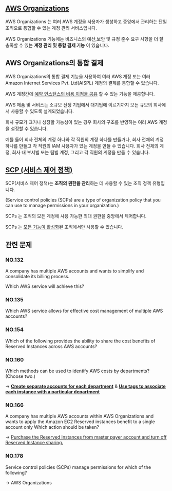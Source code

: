 ## [AWS Organizations](https://docs.aws.amazon.com/ko_kr/organizations/latest/userguide/orgs_introduction.html)

AWS Organizations 는 여러 AWS 계정을 사용자가 생성하고 중앙에서 관리하는 단일 조직으로 통합할 수 있는 계정 관리 서비스입니다.

AWS Organizations 기능에는 비즈니스의 예산,보안 및 규정 준수 요구 사항을 더 잘 충족할 수 있는 **계정 관리 및 통합 결제 기능** 이 있습니다.

## AWS Organizations의 통합 결제

AWS Organizations의 통합 결제 기능을 사용하여 여러 AWS 계정 또는 여러 Amazon Internet Services Pvt. Ltd(AISPL) 계정의 결제를 통합할 수 있습니다.

AWS 계정간에 [예약 인스턴스의 비용 이점을 공유](https://aws.amazon.com/ko/premiumsupport/knowledge-center/ec2-ri-consolidated-billing/) 할 수 있는 기능을 제공합니다.

AWS 제품 및 서비스는 소규모 신생 기업에서 대기업에 이르기까지 모든 규모의 회사에서 사용할 수 있도록 설계되었습니다. 

회사 규모가 크거나 성장할 가능성이 있는 경우 회사의 구조를 반영하는 여러 AWS 계정을 설정할 수 있습니다. 

예를 들어 회사 전체의 계정 하나와 각 직원의 계정 하나를 만들거나, 회사 전체의 계정 하나를 만들고 각 직원의 IAM 사용자가 있는 계정을 만들 수 있습니다. 회사 전체의 계정, 회사 내 부서별 또는 팀별 계정, 그리고 각 직원의 계정을 만들 수 있습니다.

## [SCP (서비스 제어 정책)](https://docs.aws.amazon.com/organizations/latest/userguide/orgs_manage_policies_scps.html)

SCP(서비스 제어 정책)는 **조직의 권한을 관리**하는 데 사용할 수 있는 조직 정책 유형입니다.

(Service control policies (SCPs) are a type of organization policy that you can use to manage permissions in your organization.)

SCPs 는 조직의 모든 계정에 사용 가능한 최대 권한을 중앙에서 제어합니다.

SCPs 는 [모든 기능이 활성화](https://docs.aws.amazon.com/ko_kr/organizations/latest/userguide/orgs_manage_org_support-all-features.html)된 조직에서만 사용할 수 있습니다.

## 관련 문제

### NO.132 
A company has multiple AWS accounts and wants to simplify and consolidate its billing process.

Which AWS service will achieve this?

### NO.135 
Which AWS service allows for effective cost management of multiple AWS accounts?

### NO.154 
Which of the following provides the ability to share the cost benefits of Reserved Instances across AWS accounts?

### NO.160 
Which methods can be used to identify AWS costs by departments? (Choose two.)

-> **[Create separate accounts for each department](https://docs.aws.amazon.com/ko_kr/awsaccountbilling/latest/aboutv2/awsaccountbilling-aboutv2.pdf)** & **[Use tags to associate each instance with a particular department](https://aws.amazon.com/ko/premiumsupport/knowledge-center/tags-billing-cost-center-project/)**

### NO.166 
A company has multiple AWS accounts within AWS Organizations and wants to apply the Amazon EC2 Reserved instances benefit to a single account only Which action should be taken?

-> [Purchase the Reserved Instances from master payer account and turn off Reserved Instance sharing.](https://aws.amazon.com/ko/premiumsupport/knowledge-center/ec2-ri-consolidated-billing/)

### NO.178 
Service control policies (SCPs) manage permissions for which of the following?

-> AWS Organizations
